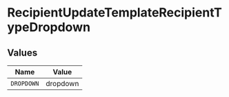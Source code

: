 # RecipientUpdateTemplateRecipientTypeDropdown


## Values

| Name       | Value      |
| ---------- | ---------- |
| `DROPDOWN` | dropdown   |